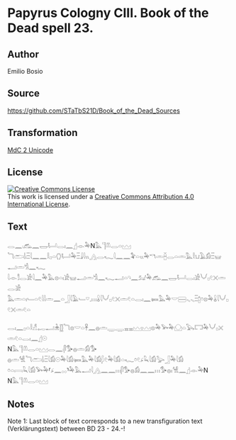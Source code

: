 # Papyrus Cologny CIII. Book of the Dead spell 23.

## Author 

Emilio Bosio

## Source 

https://github.com/STaTbS21D/Book_of_the_Dead_Sources

## Transformation 

[MdC 2 Unicode](https://statbs21d.github.io/mdc2unicode.html)

## License 

<a rel="license" href="http://creativecommons.org/licenses/by/4.0/"><img alt="Creative Commons License" style="border-width:0" src="https://i.creativecommons.org/l/by/4.0/88x31.png" /></a><br />This work is licensed under a <a rel="license" href="http://creativecommons.org/licenses/by/4.0/">Creative Commons Attribution 4.0 International License</a>.

## Text 

<hiero><rubrum>𓂋𓈖𓏺</rubrum>𓃹𓈖𓉿𓂡𓂋𓏤𓈖𓊨𓁹𓅆N𓅓𓊹𓌨𓂋𓏏𓈉<br>
𓆓𓂧𓌃𓏺𓏫𓇋𓈖𓈖𓎛𓊪𓏏𓂘𓂡𓅆𓏫𓇍𓇋𓏭𓂻𓂋𓆑𓇋𓈖𓈖𓅝𓏏𓏭𓅆𓎔𓏛𓐢𓂋𓏏𓏛𓅓𓎛𓂓𓄿𓀁𓏫𓊠𓂝𓏛𓀜𓈖𓆑<br>
𓇋𓁹𓀾𓂋𓀀𓇋𓈖𓅆𓅓𓊖𓏏𓏤𓀀𓊠𓂝𓏛𓀜𓈖𓆑𓂝𓏏𓄹𓈖𓃫𓅆𓃹𓈖𓉿𓂡𓂋𓏤𓀀𓄋𓊪𓏲𓏴𓏛𓂋𓏺𓀀<br>
𓅓𓏛𓏏𓏤𓄑𓏏𓏲𓇋𓇋𓏛𓈖𓏏𓃀𓇋𓄿𓄑𓎺𓈒𓏥𓏇𓇋𓄋𓊪𓏲𓏴𓏛𓏲𓏏𓂋𓏤𓈖𓍃𓅓𓅆𓎟𓈃𓈅𓈅𓏫𓉺𓏌𓊖𓅆𓏇𓇋𓄋𓊪𓏲𓏴𓏛𓏲𓏏<br>
<br>
𓂋𓏤𓈖𓊪𓏏𓎛𓀭𓉻𓂝𓇔𓊅𓆓𓊖𓎟𓏏𓋹𓈖𓐍𓏛𓇾𓇾𓈇𓈇𓈉𓈉𓊖𓅆𓅨𓅆𓈌𓏏𓅂𓉐𓅆𓄋𓊪𓏴𓏛𓏲𓏏𓂋𓏤𓈖𓊨𓇳<br>
N𓅓𓊹𓌨𓂋𓏏𓈉𓂋𓈖𓏺𓋴𓅜𓐍𓏛𓀁𓅜<br>
𓐍𓏛𓀽<rubrum>𓆓𓂧𓌃𓏺𓏫</rubrum>𓇋𓀁𓇳𓅆𓇋𓀁𓍃𓅓𓅆𓇋𓀁𓆄𓏲𓅆𓇋𓀁𓏏𓆑𓏌𓏲𓂊𓆗𓇋𓀁𓅬𓃀𓅆𓇋𓀁<br>
𓏌𓏏𓇯𓆗𓇋𓀁𓅨𓅆⸢𓂊𓈖𓂂𓂂⸣𓅆𓅓𓂝𓇋𓂻𓈖𓈖𓏥𓋴𓅜𓐍𓀁𓈖𓈖𓏥𓅜𓐍𓏤𓀽𓈖𓊨𓁹𓅆N<br>
N𓅓𓊹𓌨𓂋𓏏𓈉<br></hiero>

## Notes 

Note  1: Last block of text corresponds to a new transfiguration text (Verklärungstext) between BD 23 - 24.-!